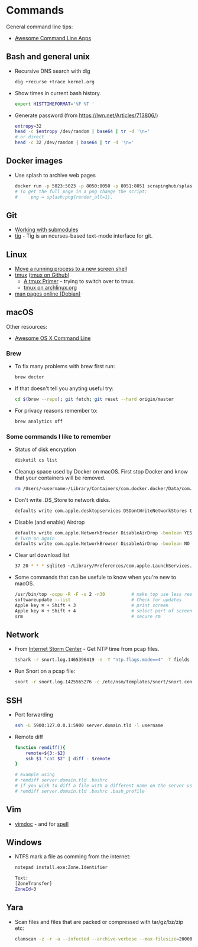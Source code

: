 # Commands

General command line tips:

* [Awesome Command Line Apps](https://github.com/herrbischoff/awesome-command-line-apps)

## Bash and general unix

* Recursive DNS search with dig
    ```bash
    dig +recurse +trace kernel.org
    ```

* Show times in current bash history.
    ```bash
    export HISTTIMEFORMAT='%F %T '
    ```
* Generate password (from https://lwn.net/Articles/713806/)
    ```bash
    entropy=32
    head -c $entropy /dev/random | base64 | tr -d '\n='
    # or direct
    head -c 32 /dev/random | base64 | tr -d '\n='
    ```

## Docker images

* Use splash to archive web pages
    ```bash
    docker run -p 5023:5023 -p 8050:8050 -p 8051:8051 scrapinghub/splash
    # To get the full page in a png change the script:
    #     png = splash:png{render_all=1},
    ```

## Git


* [Working with submodules](https://github.com/blog/2104-working-with-submodules)
* [tig](https://jonas.github.io/tig/) - Tig is an ncurses-based text-mode interface for git.

## Linux

* [Move a running process to a new screen shell](http://monkeypatch.me/blog/move-a-running-process-to-a-new-screen-shell.html)
* [tmux](https://tmux.github.io/) ([tmux on Github](https://github.com/tmux/tmux))
    - [A tmux Primer](https://danielmiessler.com/study/tmux/) - trying to switch over to tmux.
    - [tmux on archlinux.org](https://wiki.archlinux.org/index.php/Tmux)
* [man pages online (Debian)](https://manpages.debian.org/)

## macOS

Other resources:

* [Awesome OS X Command Line](https://github.com/herrbischoff/awesome-osx-command-line)

### Brew

* To fix many problems with brew first run:
    ```bash
    brew doctor
    ```
* If that doesn't tell you anyting useful try:
    ```bash
    cd $(brew --repo); git fetch; git reset --hard origin/master
    ```
* For privacy reasons remember to:
    ```bash
    brew analytics off
    ```

### Some commands I like to remember

* Status of disk encryption
    ```bash
    diskutil cs list
    ```
* Cleanup space used by Docker on macOS. First stop Docker and know that your containers will be removed.
    ```bash
    rm /Users/<username>/Library/Containers/com.docker.docker/Data/com.docker.driver.amd64-linux/Docker.qcow2
    ```
* Don't write .DS_Store to network disks.
    ```bash
    defaults write com.apple.desktopservices DSDontWriteNetworkStores true
    ```
* Disable (and enable) Airdrop
    ```bash
    defaults write com.apple.NetworkBrowser DisableAirDrop -boolean YES
    # Turn on again
    defaults write com.apple.NetworkBrowser DisableAirDrop -boolean NO
    ```
* Clear url download list
    ```bash
    37 20 * * * sqlite3 ~/Library/Preferences/com.apple.LaunchServices.QuarantineEventsV* 'delete from LSQuarantineEvent'
    ```
* Some commands that can be usefule to know when you're new to macOS.
    ```bash
    /usr/bin/top -ocpu -R -F -s 2 -n30          # make top use less resources
    softwareupdate --list                       # Check for updates
    Apple key ⌘ + Shift + 3                     # print screen
    Apple key ⌘ + Shift + 4                     # select part of screen
    srm                                         # secure rm
    ```

## Network

* From [Internet Storm Center](https://isc.sans.edu/diary/21135) - Get NTP time from pcap files.
    ```bash
    tshark -r snort.log.1465396419 -n -Y "ntp.flags.mode==4" -T fields -e ntp.xmt -e frame.time
    ```
* Run Snort on a pcap file:
    ```bash
    snort -r snort.log.1425565276 -c /etc/nsm/templates/snort/snort.conf --daq pcap --daq-mode read-file -l ./log/     # -A console to log to stdout
    ```

## SSH

* Port forwarding
    ```bash
    ssh -L 5900:127.0.0.1:5900 server.domain.tld -l username
    ```
* Remote diff
    ```bash
    function remdiff(){
        remote=${3:-$2}
        ssh $1 "cat $2" | diff - $remote
	}

	# example using
	# remdiff server.domain.tld .bashrc
	# if you wish to diff a file with a different name on the server use
	# remdiff server.domain.tld .bashrc .bash_profile
    ```

## Vim

* [vimdoc](http://vimdoc.sourceforge.net/htmldoc/help.html) - and for [spell](http://vimdoc.sourceforge.net/htmldoc/spell.html)

## Windows

* NTFS mark a file as comming from the internet:
    ```bash
    notepad install.exe:Zone.Identifier

    Text:
    [ZoneTransfer]
    ZoneId=3
    ```

## Yara

* Scan files and files that are packed or compressed with tar/gz/bz/zip etc:
    ```bash
    clamscan -z -r -a --infected --archive-verbose --max-filesize=200000000000000 --max-scansize=200000000000000 -d rules.yar filename
    ```
